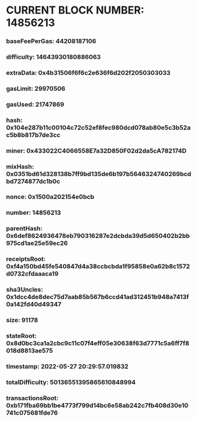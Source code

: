 # CURRENT BLOCK NUMBER: 14856213

### baseFeePerGas: 44208187106
### difficulty: 14643930180886063
### extraData: 0x4b31506f6f6c2e636f6d202f2050303033
### gasLimit: 29970506
### gasUsed: 21747869
### hash: 0x104e287b11c00104c72c52ef8fec980dcd078ab80e5c3b52ac5b8b817b7de3cc
### miner: 0x433022C4066558E7a32D850F02d2da5cA782174D
### mixHash: 0x0351bd61d328138b7ff9bd135de6b197b5646324740269bcdbd7274877dc1b0c
### nonce: 0x1500a202154e0bcb
### number: 14856213
### parentHash: 0x6def8624936478eb790316287e2dcbda39d5d650402b2bb975cd1ae25e59ec26
### receiptsRoot: 0xf4a150bd45fe540847d4a38ccbcbda1f95858e0a62b8c1572d0732cfdaaaca19
### sha3Uncles: 0x1dcc4de8dec75d7aab85b567b6ccd41ad312451b948a7413f0a142fd40d49347
### size: 91178
### stateRoot: 0x8d0bc3ca1a2cbc9c11c07f4eff05e30638f63d7771c5a6ff7f8018d8813ae575
### timestamp: 2022-05-27 20:29:57.019832
### totalDifficulty: 50136551395865610848994
### transactionsRoot: 0xb171fba69bb1be4773f799d14bc6e58ab242c7fb408d30e10741c075681fde76
